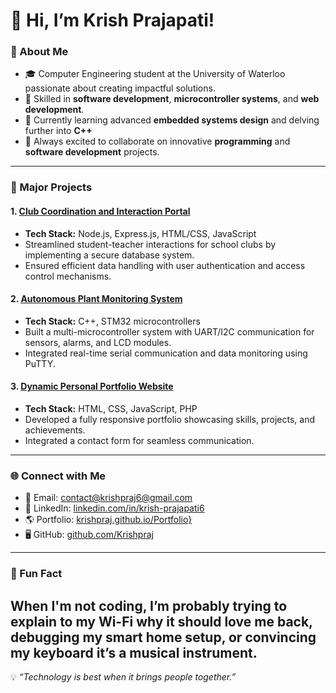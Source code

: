 # 👋 Hi, I’m Krish Prajapati!

### 🚀 About Me
- 🎓 Computer Engineering student at the University of Waterloo passionate about creating impactful solutions.
- 🌟 Skilled in **software development**, **microcontroller systems**, and **web development**.
- 🌱 Currently learning advanced **embedded systems design** and delving further into **C++** 
- 💬 Always excited to collaborate on innovative **programming** and **software development** projects.

---

### 🌟 Major Projects  
#### 1. [Club Coordination and Interaction Portal](https://github.com/Krishpraj/Club-Coordination-and-Interaction-Portal)  
- **Tech Stack:** Node.js, Express.js, HTML/CSS, JavaScript  
- Streamlined student-teacher interactions for school clubs by implementing a secure database system.  
- Ensured efficient data handling with user authentication and access control mechanisms.  

#### 2. [Autonomous Plant Monitoring System](https://github.com/Krishpraj/Krishpraj-Autonomous-Plant-Monitoring-System)  
- **Tech Stack:** C++, STM32 microcontrollers  
- Built a multi-microcontroller system with UART/I2C communication for sensors, alarms, and LCD modules.  
- Integrated real-time serial communication and data monitoring using PuTTY.  

#### 3. [Dynamic Personal Portfolio Website](https://github.com/Krishpraj/Portfolio)  
- **Tech Stack:** HTML, CSS, JavaScript, PHP  
- Developed a fully responsive portfolio showcasing skills, projects, and achievements.  
- Integrated a contact form for seamless communication.  

---

### 🌐 Connect with Me
- 📧 Email: [contact@krishpraj6@gmail.com](mailto:contact@krishpraj6@gmail.com)  
- 💼 LinkedIn: [linkedin.com/in/krish-prajapati6](https://linkedin.com/in/krish-prajapati6)  
- 🌎 Portfolio: [krishpraj.github.io/Portfolio}](https://krishpraj.github.io/Portfolio/)  
- 🖥️ GitHub: [github.com/Krishpraj](https://github.com/Krishpraj)  

---

### 🌟 Fun Fact  
When I'm not coding, I’m probably trying to explain to my Wi-Fi why it should love me back, debugging my smart home setup, or convincing my keyboard it’s a musical instrument.  
---

💡 *“Technology is best when it brings people together.”*  
